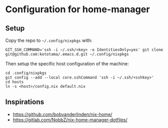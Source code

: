 # Configuration for home-manager

## Setup

Copy the repo to `~/.config/nixpkgs` with:

```
GIT_SSH_COMMAND='ssh -i ~/.ssh/<key> -o IdentitiesOnly=yes' git clone git@github.com:kototama/.emacs.d.git ~/.config/nixpkgs
```

Then setup the specific host configuration of the machine:
```
cd .config/nixpkgs
git config --add --local core.sshCommand 'ssh -i ~/.ssh/<sshkey>'
cd hosts
ln -s <host>/config.nix default.nix
```

## Inspirations

- https://github.com/bobvanderlinden/nix-home/
- https://gitlab.com/NobbZ/nix-home-manager-dotfiles/
